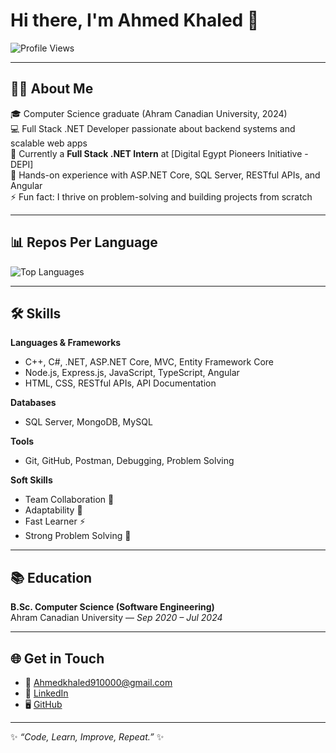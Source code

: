 # Hi there, I'm Ahmed Khaled 👋

![Profile Views](https://komarev.com/ghpvc/?username=AhmedX2111&label=Profile%20views&color=0e75b6&style=flat)

---

## 👨‍💻 About Me
🎓 Computer Science graduate (Ahram Canadian University, 2024)  
💻 Full Stack .NET Developer passionate about backend systems and scalable web apps  
🌱 Currently a **Full Stack .NET Intern** at [Digital Egypt Pioneers Initiative - DEPI]  
🚀 Hands-on experience with ASP.NET Core, SQL Server, RESTful APIs, and Angular  
⚡ Fun fact: I thrive on problem-solving and building projects from scratch  

---

## 📊 Repos Per Language
![Top Languages](https://github-readme-stats.vercel.app/api/top-langs/?username=AhmedX2111&layout=compact&theme=radical)

---

## 🛠 Skills
**Languages & Frameworks**  
- C++, C#, .NET, ASP.NET Core, MVC, Entity Framework Core  
- Node.js, Express.js, JavaScript, TypeScript, Angular  
- HTML, CSS, RESTful APIs, API Documentation  

**Databases**  
- SQL Server, MongoDB, MySQL  

**Tools**  
- Git, GitHub, Postman, Debugging, Problem Solving  

**Soft Skills**  
- Team Collaboration 🤝  
- Adaptability 🔄  
- Fast Learner ⚡  
- Strong Problem Solving 🧩  

---

## 📚 Education
**B.Sc. Computer Science (Software Engineering)**  
Ahram Canadian University — *Sep 2020 – Jul 2024*  

---

## 🌐 Get in Touch
- 📧 [Ahmedkhaled910000@gmail.com](mailto:Ahmedkhaled910000@gmail.com)  
- 💼 [LinkedIn](https://linkedin.com/in/ahmedkln)  
- 🖥 [GitHub](https://github.com/AhmedX2111)  

---
✨ *“Code, Learn, Improve, Repeat.”* ✨
